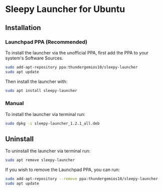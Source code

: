 
# Sleepy Launcher for Ubuntu

## Installation

### Launchpad PPA (Recommended)
To install the launcher via the unofficial PPA, first add the PPA to your system's Software Sources.
```bash
sudo add-apt-repository ppa:thundergemios10/sleepy-launcher
sudo apt update
```

Then install the launcher with:
```bash
sudo apt install sleepy-launcher
```

### Manual
To install the launcher via terminal run:
```bash
sudo dpkg -i sleepy-launcher_1.2.1_all.deb
```

## Uninstall

To uninstall the launcher via terminal run:
```bash
sudo apt remove sleepy-launcher
```

If you wish to remove the Launchpad PPA, you can run:
```bash
sudo add-apt-repository --remove ppa:thundergemios10/sleepy-launcher
sudo apt update
```